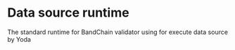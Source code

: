 # Data source runtime

The standard runtime for BandChain validator using for execute data source by Yoda
